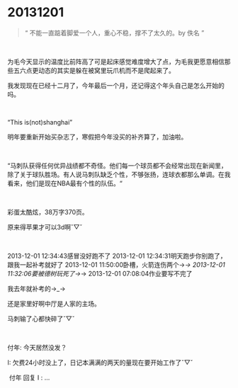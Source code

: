 # 20131201

> “ 不能一直踮着脚爱一个人，重心不稳，撑不了太久的。by 佚名 ”

<br/>

为毛今天显示的温度比前阵高了可是起床感觉难度增大了点，为毛我更愿意相信那些五六点更动态的其实是躲在被窝里玩爪机而不是爬起来了。

我发现现在已经十二月了，今年最后一个月，还记得这个年头自己是怎么开始的吗。

<br/>

“This is(not)shanghai”

明年要重新开始买杂志了，寒假把今年没买的补齐算了，加油啦。

<br/>

“马刺队获得任何优异战绩都不奇怪。他们每一个球员都不会经常出现在新闻里，除了关于球队胜场。有人说马刺队缺乏个性，不够张扬，连球衣都那么单调。在我看来，他们是现在NBA最有个性的队伍。“

<br/>

彩蛋太酷炫，38万字370页。

原来得苹果才可以3d啊ˇ▽ˇ

<br/>

2013-12-01 12:34:43感冒没好跑不了
2013-12-01 12:34:31明天跑步你别跑了，跟我一起补考就好了
2013-12-01 11:50:00卧槽，火箭连伤两个→_→
2013-12-01 11:32:06要被德树玩死了→_→
2013-12-01 07:08:04作业要写不完了

我去年就补考的→_→

还是家里好啊中厅是人家的主场。

马刺输了心都快碎了ˇ▽ˇ

<br/>

付年: 今天居然没发？

I: 欠费24小时没上了，日记本满满的两天的量现在要开始工作了ˇ▽ˇ

 付年 回复 I : …








